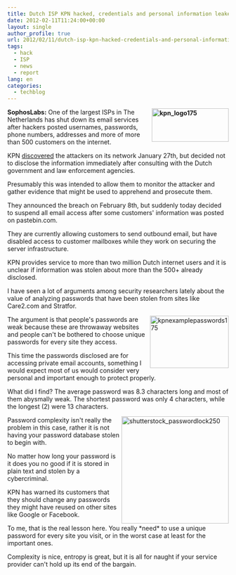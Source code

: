 ```yaml
---
title: Dutch ISP KPN hacked, credentials and personal information leaked
date: 2012-02-11T11:24:00+00:00
layout: single
author_profile: true
url: 2012/02/11/dutch-isp-kpn-hacked-credentials-and-personal-information-leaked/
tags:
  - hack
  - ISP
  - news
  - report
lang: en
categories: 
  - techblog
---
```

**[<img title="kpn_logo175" border="0" alt="kpn_logo175" align="right" src="http://lh3.ggpht.com/-nJvlEKj7UPU/TzZIs2sZFFI/AAAAAAAAErA/VOUfdGAlmUM/kpn_logo175_thumb%25255B3%25255D.png?imgmax=800" width="175" height="76" />](http://lh5.ggpht.com/-NyKM9su3F9A/TzZIohoAZBI/AAAAAAAAEq8/yBGB-YKJ_go/s1600-h/kpn_logo175%25255B5%25255D.png)SophosLabs:** One of the largest ISPs in The Netherlands has shut down its email services after hackers posted usernames, passwords, phone numbers, addresses and more of more than 500 customers on the internet. 

KPN [discovered](https://www.kpn.com/corporate/Digitale-inbraak.htm) the attackers on its network January 27th, but decided not to disclose the information immediately after consulting with the Dutch government and law enforcement agencies. 

Presumably this was intended to allow them to monitor the attacker and gather evidence that might be used to apprehend and prosecute them. 

They announced the breach on February 8th, but suddenly today decided to suspend all email access after some customers' information was posted on pastebin.com. 

They are currently allowing customers to send outbound email, but have disabled access to customer mailboxes while they work on securing the server infrastructure. 

KPN provides service to more than two million Dutch internet users and it is unclear if information was stolen about more than the 500+ already disclosed. 

I have seen a lot of arguments among security researchers lately about the value of analyzing passwords that have been stolen from sites like Care2.com and Stratfor. 

[<img title="kpnexamplepasswords175" border="0" alt="kpnexamplepasswords175" align="right" src="http://lh5.ggpht.com/-lgSkWRZBmMI/TzZI1X3tDhI/AAAAAAAAErI/CtHZZ6QOas4/kpnexamplepasswords175_thumb%25255B9%25255D.png?imgmax=800" width="179" height="119" />](http://lh4.ggpht.com/-B3tWENtKPTw/TzZIw3zOrVI/AAAAAAAAErE/Xxw_Sx5e094/s1600-h/kpnexamplepasswords175%25255B6%25255D.png)The argument is that people's passwords are weak because these are throwaway websites and people can't be bothered to choose unique passwords for every site they access. 

This time the passwords disclosed are for accessing private email accounts, something I would expect most of us would consider very personal and important enough to protect properly. 

What did I find? The average password was 8.3 characters long and most of them abysmally weak. The shortest password was only 4 characters, while the longest (2) were 13 characters. 

[<img title="shutterstock_passwordlock250" border="0" alt="shutterstock_passwordlock250" align="right" src="http://lh6.ggpht.com/-TalgB2eN9Sc/TzZI-i7RVUI/AAAAAAAAErQ/91XzUAZK1kI/shutterstock_passwordlock250_thumb%25255B2%25255D.jpg?imgmax=800" width="244" height="244" />](http://lh3.ggpht.com/-B_bciM5Phe4/TzZI5YHHwuI/AAAAAAAAErM/MW785awSW7g/s1600-h/shutterstock_passwordlock250%25255B4%25255D.jpg)Password complexity isn't really the problem in this case, rather it is not having your password database stolen to begin with. 

No matter how long your password is it does you no good if it is stored in plain text and stolen by a cybercriminal. 

KPN has warned its customers that they should change any passwords they might have reused on other sites like Google or Facebook. 

To me, that is the real lesson here. You really \*need\* to use a unique password for every site you visit, or in the worst case at least for the important ones. 

Complexity is nice, entropy is great, but it is all for naught if your service provider can't hold up its end of the bargain.